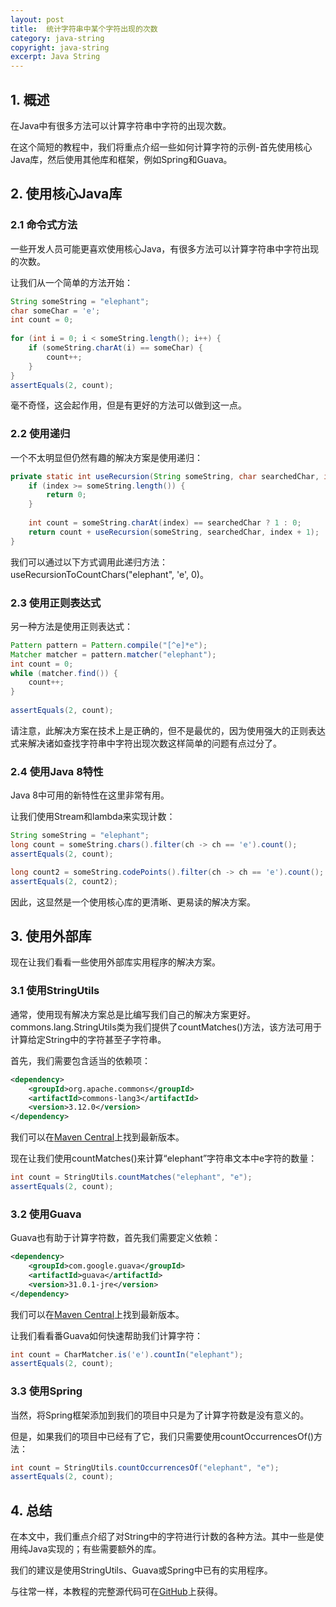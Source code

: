```yaml
---
layout: post
title:  统计字符串中某个字符出现的次数
category: java-string
copyright: java-string
excerpt: Java String
---
```


## 1. 概述

在Java中有很多方法可以计算字符串中字符的出现次数。

在这个简短的教程中，我们将重点介绍一些如何计算字符的示例-首先使用核心Java库，然后使用其他库和框架，例如Spring和Guava。

## 2. 使用核心Java库

### 2.1 命令式方法

一些开发人员可能更喜欢使用核心Java，有很多方法可以计算字符串中字符出现的次数。

让我们从一个简单的方法开始：

```java
String someString = "elephant";
char someChar = 'e';
int count = 0;
 
for (int i = 0; i < someString.length(); i++) {
    if (someString.charAt(i) == someChar) {
        count++;
    }
}
assertEquals(2, count);
```

毫不奇怪，这会起作用，但是有更好的方法可以做到这一点。

### 2.2 使用递归

一个不太明显但仍然有趣的解决方案是使用递归：

```java
private static int useRecursion(String someString, char searchedChar, int index) {
    if (index >= someString.length()) {
        return 0;
    }
    
    int count = someString.charAt(index) == searchedChar ? 1 : 0;
    return count + useRecursion(someString, searchedChar, index + 1);
}
```

我们可以通过以下方式调用此递归方法：useRecursionToCountChars("elephant", 'e', 0)。

### 2.3 使用正则表达式

另一种方法是使用正则表达式：

```java
Pattern pattern = Pattern.compile("[^e]*e");
Matcher matcher = pattern.matcher("elephant");
int count = 0;
while (matcher.find()) {
    count++;
}
 
assertEquals(2, count);
```

请注意，此解决方案在技术上是正确的，但不是最优的，因为使用强大的正则表达式来解决诸如查找字符串中字符出现次数这样简单的问题有点过分了。

### 2.4 使用Java 8特性

Java 8中可用的新特性在这里非常有用。

让我们使用Stream和lambda来实现计数：

```java
String someString = "elephant";
long count = someString.chars().filter(ch -> ch == 'e').count();
assertEquals(2, count);

long count2 = someString.codePoints().filter(ch -> ch == 'e').count();
assertEquals(2, count2);
```

因此，这显然是一个使用核心库的更清晰、更易读的解决方案。

## 3. 使用外部库

现在让我们看看一些使用外部库实用程序的解决方案。

### 3.1 使用StringUtils

通常，使用现有解决方案总是比编写我们自己的解决方案更好。commons.lang.StringUtils类为我们提供了countMatches()方法，该方法可用于计算给定String中的字符甚至子字符串。

首先，我们需要包含适当的依赖项：

```xml
<dependency>
    <groupId>org.apache.commons</groupId>
    <artifactId>commons-lang3</artifactId>
    <version>3.12.0</version>
</dependency>
```

我们可以在[Maven Central](https://search.maven.org/classic/#search|ga|1|g%3A"org.apache.commons"ANDa%3A"commons-lang3")上找到最新版本。

现在让我们使用countMatches()来计算“elephant”字符串文本中e字符的数量：

```java
int count = StringUtils.countMatches("elephant", "e");
assertEquals(2, count);
```

### 3.2 使用Guava

Guava也有助于计算字符数，首先我们需要定义依赖：

```xml
<dependency>
    <groupId>com.google.guava</groupId>
    <artifactId>guava</artifactId>
    <version>31.0.1-jre</version>
</dependency>
```

我们可以在[Maven Central](https://search.maven.org/classic/#search|ga|1|g%3A"com.google.guava"ANDa%3A"guava")上找到最新版本。

让我们看看番Guava如何快速帮助我们计算字符：

```java
int count = CharMatcher.is('e').countIn("elephant");
assertEquals(2, count);
```

### 3.3 使用Spring

当然，将Spring框架添加到我们的项目中只是为了计算字符数是没有意义的。

但是，如果我们的项目中已经有了它，我们只需要使用countOccurrencesOf()方法：

```java
int count = StringUtils.countOccurrencesOf("elephant", "e");
assertEquals(2, count);
```

## 4. 总结

在本文中，我们重点介绍了对String中的字符进行计数的各种方法。其中一些是使用纯Java实现的；有些需要额外的库。

我们的建议是使用StringUtils、Guava或Spring中已有的实用程序。

与往常一样，本教程的完整源代码可在[GitHub](https://github.com/tu-yucheng/taketoday-tutorial4j/tree/master/java-core-modules/java-string-algorithms-1)上获得。